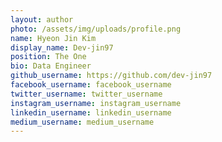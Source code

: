 ```yaml
---
layout: author
photo: /assets/img/uploads/profile.png
name: Hyeon Jin Kim
display_name: Dev-jin97
position: The One
bio: Data Engineer
github_username: https://github.com/dev-jin97
facebook_username: facebook_username
twitter_username: twitter_username
instagram_username: instagram_username
linkedin_username: linkedin_username
medium_username: medium_username
---
```


